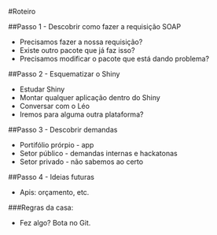 #Roteiro

##Passo 1 - Descobrir como fazer a requisição SOAP
- Precisamos fazer a nossa requisição?
- Existe outro pacote que já faz isso?
- Precisamos modificar o pacote que está dando problema?

##Passo 2 - Esquematizar o Shiny
- Estudar Shiny
- Montar qualquer aplicação dentro do Shiny
- Conversar com o Léo
- Iremos para alguma outra plataforma?

##Passo 3 - Descobrir demandas
- Portifólio prórpio - app
- Setor público - demandas internas e hackatonas
- Setor privado - não sabemos ao certo

##Passo 4 - Ideias futuras
- Apis: orçamento, etc.

###Regras da casa:
- Fez algo? Bota no Git.
